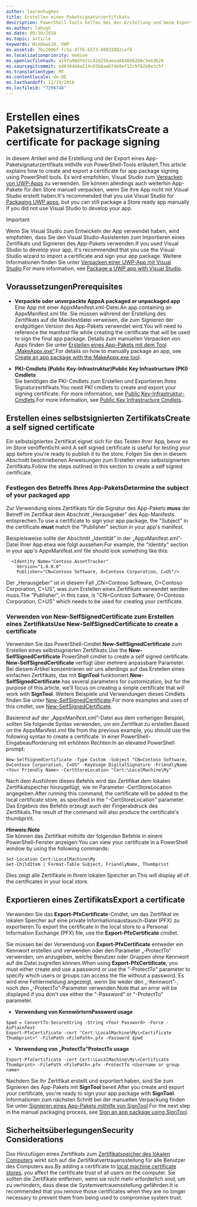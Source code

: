 ```yaml
---
author: laurenhughes
title: Erstellen eines Paketsignaturzertifikats
description: PowerShell-Tools helfen bei der Erstellung und beim Export eines App-Paketsignaturzertifikats.
ms.author: lahugh
ms.date: 09/30/2018
ms.topic: article
keywords: Windows10, UWP
ms.assetid: 7bc2006f-fc5a-4ff6-b573-60933882caf8
ms.localizationpriority: medium
ms.openlocfilehash: 419fa90dfd21c42d256aeea8848862b8c5eb3628
ms.sourcegitcommit: ed0304b8a214c03b8aab74b8ef12c9f82b8e3c5f
ms.translationtype: MT
ms.contentlocale: de-DE
ms.lasthandoff: 11/19/2018
ms.locfileid: "7296748"
---
```

# <a name="create-a-certificate-for-package-signing"></a><span data-ttu-id="8fb05-104">Erstellen eines Paketsignaturzertifikats</span><span class="sxs-lookup"><span data-stu-id="8fb05-104">Create a certificate for package signing</span></span>


<span data-ttu-id="8fb05-105">In diesem Artikel wird die Erstellung und der Export eines App-Paketsignaturzertifikats mithilfe von PowerShell-Tools erläutert.</span><span class="sxs-lookup"><span data-stu-id="8fb05-105">This article explains how to create and export a certificate for app package signing using PowerShell tools.</span></span> <span data-ttu-id="8fb05-106">Es wird empfohlen, Visual Studio zum [Verpacken von UWP-Apps](https://msdn.microsoft.com/windows/uwp/packaging/packaging-uwp-apps) zu verwenden. Sie können allerdings auch weiterhin App-Pakete für den Store manuell verpacken, wenn Sie Ihre App nicht mit Visual Studio erstellt haben.</span><span class="sxs-lookup"><span data-stu-id="8fb05-106">It's recommended that you use Visual Studio for [Packaging UWP apps](https://msdn.microsoft.com/windows/uwp/packaging/packaging-uwp-apps), but you can still package a Store ready app manually if you did not use Visual Studio to develop your app.</span></span>

> [!IMPORTANT] 
> <span data-ttu-id="8fb05-107">Wenn Sie Visual Studio zum Entwickeln der App verwendet haben, wird empfohlen, dass Sie den Visual Studio-Assistenten zum Importieren eines Zertifikats und Signieren des App-Pakets verwenden.</span><span class="sxs-lookup"><span data-stu-id="8fb05-107">If you used Visual Studio to develop your app, it's recommended that you use the Visual Studio wizard to import a certificate and sign your app package.</span></span> <span data-ttu-id="8fb05-108">Weitere Informationen finden Sie unter [Verpacken einer UWP-App mit Visual Studio](https://msdn.microsoft.com/windows/uwp/packaging/packaging-uwp-apps).</span><span class="sxs-lookup"><span data-stu-id="8fb05-108">For more information, see [Package a UWP app with Visual Studio](https://msdn.microsoft.com/windows/uwp/packaging/packaging-uwp-apps).</span></span>

## <a name="prerequisites"></a><span data-ttu-id="8fb05-109">Voraussetzungen</span><span class="sxs-lookup"><span data-stu-id="8fb05-109">Prerequisites</span></span>

- **<span data-ttu-id="8fb05-110">Verpackte oder unverpackte Apps</span><span class="sxs-lookup"><span data-stu-id="8fb05-110">A packaged or unpackaged app</span></span>**  
<span data-ttu-id="8fb05-111">Eine App mit einer AppxManifest.xml-Datei.</span><span class="sxs-lookup"><span data-stu-id="8fb05-111">An app containing an AppxManifest.xml file.</span></span> <span data-ttu-id="8fb05-112">Sie müssen während der Erstellung des Zertifikats auf die Manifestdatei verweisen, die zum Signieren der endgültigen Version des App-Pakets verwendet wird.</span><span class="sxs-lookup"><span data-stu-id="8fb05-112">You will need to reference the manifest file while creating the certificate that will be used to sign the final app package.</span></span> <span data-ttu-id="8fb05-113">Details zum manuellen Verpacken von Apps finden Sie unter [Erstellen eines App-Pakets mit dem Tool „MakeAppx.exe“](https://msdn.microsoft.com/windows/uwp/packaging/create-app-package-with-makeappx-tool).</span><span class="sxs-lookup"><span data-stu-id="8fb05-113">For details on how to manually package an app, see [Create an app package with the MakeAppx.exe tool](https://msdn.microsoft.com/windows/uwp/packaging/create-app-package-with-makeappx-tool).</span></span>

- **<span data-ttu-id="8fb05-114">PKI-Cmdlets (Public Key-Infrastruktur)</span><span class="sxs-lookup"><span data-stu-id="8fb05-114">Public Key Infrastructure (PKI) Cmdlets</span></span>**  
<span data-ttu-id="8fb05-115">Sie benötigen die PKI-Cmdlets zum Erstellen und Exportieren Ihres Signaturzertifikats.</span><span class="sxs-lookup"><span data-stu-id="8fb05-115">You need PKI cmdlets to create and export your signing certificate.</span></span> <span data-ttu-id="8fb05-116">For more information, see [Public Key-Infrastruktur-Cmdlets](https://docs.microsoft.com/powershell/module/pkiclient/).</span><span class="sxs-lookup"><span data-stu-id="8fb05-116">For more information, see [Public Key Infrastructure Cmdlets](https://docs.microsoft.com/powershell/module/pkiclient/).</span></span>

## <a name="create-a-self-signed-certificate"></a><span data-ttu-id="8fb05-117">Erstellen eines selbstsignierten Zertifikats</span><span class="sxs-lookup"><span data-stu-id="8fb05-117">Create a self signed certificate</span></span>

<span data-ttu-id="8fb05-118">Ein selbstsigniertes Zertifikat eignet sich für das Testen Ihrer App, bevor es im Store veröffentlicht wird.</span><span class="sxs-lookup"><span data-stu-id="8fb05-118">A self signed certificate is useful for testing your app before you're ready to publish it to the store.</span></span> <span data-ttu-id="8fb05-119">Folgen Sie den in diesem Abschnitt beschriebenen Anweisungen zum Erstellen eines selbstsignierten Zertifikats.</span><span class="sxs-lookup"><span data-stu-id="8fb05-119">Follow the steps outlined in this section to create a self signed certificate.</span></span>

### <a name="determine-the-subject-of-your-packaged-app"></a><span data-ttu-id="8fb05-120">Festlegen des Betreffs Ihres App-Pakets</span><span class="sxs-lookup"><span data-stu-id="8fb05-120">Determine the subject of your packaged app</span></span>  

<span data-ttu-id="8fb05-121">Zur Verwendung eines Zertifikats für die Signatur des App-Pakets **muss** der Betreff im Zertifikat dem Abschnitt „Herausgeber” des App-Manifests entsprechen.</span><span class="sxs-lookup"><span data-stu-id="8fb05-121">To use a certificate to sign your app package, the "Subject" in the certificate **must** match the "Publisher" section in your app's manifest.</span></span>

<span data-ttu-id="8fb05-122">Beispielsweise sollte der Abschnitt „Identität” in der „AppxManifest.xml”-Datei Ihrer App etwa wie folgt aussehen:</span><span class="sxs-lookup"><span data-stu-id="8fb05-122">For example, the "Identity" section in your app's AppxManifest.xml file should look something like this:</span></span>
```
  <Identity Name="Contoso.AssetTracker" 
    Version="1.0.0.0" 
    Publisher="CN=Contoso Software, O=Contoso Corporation, C=US"/>
```

<span data-ttu-id="8fb05-123">Der „Herausgeber” ist in diesem Fall „CN=Contoso Software, O=Contoso Corporation, C=US", was zum Erstellen eines Zertifikats verwendet werden muss.</span><span class="sxs-lookup"><span data-stu-id="8fb05-123">The "Publisher", in this case, is "CN=Contoso Software, O=Contoso Corporation, C=US" which needs to be used for creating your certificate.</span></span> 

### <a name="use-new-selfsignedcertificate-to-create-a-certificate"></a><span data-ttu-id="8fb05-124">Verwenden von **New-SelfSignedCertificate** zum Erstellen eines Zertifikats</span><span class="sxs-lookup"><span data-stu-id="8fb05-124">Use **New-SelfSignedCertificate** to create a certificate</span></span>
<span data-ttu-id="8fb05-125">Verwenden Sie das PowerShell-Cmdlet **New-SelfSignedCertificate** zum Erstellen eines selbstsignierten Zertifikats.</span><span class="sxs-lookup"><span data-stu-id="8fb05-125">Use the **New-SelfSignedCertificate** PowerShell cmdlet to create a self signed certificate.</span></span> <span data-ttu-id="8fb05-126">**New-SelfSignedCertificate** verfügt über mehrere anpassbare Parameter. Bei diesem Artikel konzentrieren wir uns allerdings auf das Erstellen eines einfachen Zertifikats, das mit **SignTool** funktioniert.</span><span class="sxs-lookup"><span data-stu-id="8fb05-126">**New-SelfSignedCertificate** has several parameters for customization, but for the purpose of this article, we'll focus on creating a simple certificate that will work with **SignTool**.</span></span> <span data-ttu-id="8fb05-127">Weitere Beispiele und Verwendungen dieses Cmdlets finden Sie unter [New-SelfSignedCertificate](https://docs.microsoft.com/powershell/module/pkiclient/New-SelfSignedCertificate).</span><span class="sxs-lookup"><span data-stu-id="8fb05-127">For more examples and uses of this cmdlet, see [New-SelfSignedCertificate](https://docs.microsoft.com/powershell/module/pkiclient/New-SelfSignedCertificate).</span></span>

<span data-ttu-id="8fb05-128">Basierend auf der „AppxManifest.xml”-Datei aus dem vorherigen Beispiel, sollten Sie folgende Syntax verwenden, um ein Zertifikat zu erstellen.</span><span class="sxs-lookup"><span data-stu-id="8fb05-128">Based on the AppxManifest.xml file from the previous example, you should use the following syntax to create a certificate.</span></span> <span data-ttu-id="8fb05-129">In einer PowerShell-Eingabeaufforderung mit erhöhten Rechten:</span><span class="sxs-lookup"><span data-stu-id="8fb05-129">In an elevated PowerShell prompt:</span></span>
```
New-SelfSignedCertificate -Type Custom -Subject "CN=Contoso Software, O=Contoso Corporation, C=US" -KeyUsage DigitalSignature -FriendlyName <Your Friendly Name> -CertStoreLocation "Cert:\LocalMachine\My"
```

<span data-ttu-id="8fb05-130">Nach dem Ausführen dieses Befehls wird das Zertifikat dem lokalen Zertifikatspeicher hinzugefügt, wie im Parameter ‑CertStoreLocation angegeben.</span><span class="sxs-lookup"><span data-stu-id="8fb05-130">After running this command, the certificate will be added to the local certificate store, as specified in the "-CertStoreLocation" parameter.</span></span> <span data-ttu-id="8fb05-131">Das Ergebnis des Befehls erzeugt auch der Fingerabdruck des Zertifikats.</span><span class="sxs-lookup"><span data-stu-id="8fb05-131">The result of the command will also produce the certificate's thumbprint.</span></span>  

**<span data-ttu-id="8fb05-132">Hinweis:</span><span class="sxs-lookup"><span data-stu-id="8fb05-132">Note</span></span>**  
<span data-ttu-id="8fb05-133">Sie können das Zertifikat mithilfe der folgenden Befehle in einem PowerShell-Fenster anzeigen:</span><span class="sxs-lookup"><span data-stu-id="8fb05-133">You can view your certificate in a PowerShell window by using the following commands:</span></span>
```
Set-Location Cert:\LocalMachine\My
Get-ChildItem | Format-Table Subject, FriendlyName, Thumbprint
```
<span data-ttu-id="8fb05-134">Dies zeigt alle Zertifikate in Ihrem lokalen Speicher an.</span><span class="sxs-lookup"><span data-stu-id="8fb05-134">This will display all of the certificates in your local store.</span></span>

## <a name="export-a-certificate"></a><span data-ttu-id="8fb05-135">Exportieren eines Zertifikats</span><span class="sxs-lookup"><span data-stu-id="8fb05-135">Export a certificate</span></span> 

<span data-ttu-id="8fb05-136">Verwenden Sie das **Export-PfxCertificate**-Cmdlet, um das Zertifikat im lokalen Speicher auf eine private Informationsaustausch-Datei (PFX) zu exportieren.</span><span class="sxs-lookup"><span data-stu-id="8fb05-136">To export the certificate in the local store to a Personal Information Exchange (PFX) file, use the **Export-PfxCertificate** cmdlet.</span></span>

<span data-ttu-id="8fb05-137">Sie müssen bei der Verwendung von **Export-PfxCertificate** entweder ein Kennwort erstellen und verwenden oder den Parameter „‑ProtectTo” verwenden, um anzugeben, welche Benutzer oder Gruppen ohne Kennwort auf die Datei zugreifen können.</span><span class="sxs-lookup"><span data-stu-id="8fb05-137">When using **Export-PfxCertificate**, you must either create and use a password or use the "-ProtectTo" parameter to specify which users or groups can access the file without a password.</span></span> <span data-ttu-id="8fb05-138">Es wird eine Fehlermeldung angezeigt, wenn Sie weder den „-Kennwort”-, noch den „-ProtectTo”-Parameter verwenden.</span><span class="sxs-lookup"><span data-stu-id="8fb05-138">Note that an error will be displayed if you don't use either the "-Password" or "-ProtectTo" parameter.</span></span>

- **<span data-ttu-id="8fb05-139">Verwendung von Kennwörtern</span><span class="sxs-lookup"><span data-stu-id="8fb05-139">Password usage</span></span>**
```
$pwd = ConvertTo-SecureString -String <Your Password> -Force -AsPlainText 
Export-PfxCertificate -cert "Cert:\LocalMachine\My\<Certificate Thumbprint>" -FilePath <FilePath>.pfx -Password $pwd
```

- **<span data-ttu-id="8fb05-140">Verwendung von „ProtectTo”</span><span class="sxs-lookup"><span data-stu-id="8fb05-140">ProtectTo usage</span></span>**
```
Export-PfxCertificate -cert Cert:\LocalMachine\My\<Certificate Thumbprint> -FilePath <FilePath>.pfx -ProtectTo <Username or group name>
```

<span data-ttu-id="8fb05-141">Nachdem Sie Ihr Zertifikat erstellt und exportiert haben, sind Sie zum Signieren des App-Pakets mit **SignTool** bereit.</span><span class="sxs-lookup"><span data-stu-id="8fb05-141">After you create and export your certificate, you're ready to sign your app package with **SignTool**.</span></span> <span data-ttu-id="8fb05-142">Informationen zum nächsten Schritt bei der manuellen Verpackung finden Sie unter [Signieren eines App-Pakets mithilfe von SignTool](https://msdn.microsoft.com/windows/uwp/packaging/sign-app-package-using-signtool).</span><span class="sxs-lookup"><span data-stu-id="8fb05-142">For the next step in the manual packaging process, see [Sign an app package using SignTool](https://msdn.microsoft.com/windows/uwp/packaging/sign-app-package-using-signtool).</span></span>

## <a name="security-considerations"></a><span data-ttu-id="8fb05-143">Sicherheitsüberlegungen</span><span class="sxs-lookup"><span data-stu-id="8fb05-143">Security Considerations</span></span> 
<span data-ttu-id="8fb05-144">Das Hinzufügen eines Zertifikats zum [Zertifikatspeicher des lokalen Computers](https://msdn.microsoft.com/windows/hardware/drivers/install/local-machine-and-current-user-certificate-stores) wirkt sich auf die Zertifikatvertrauensstellung für alle Benutzer des Computers aus.</span><span class="sxs-lookup"><span data-stu-id="8fb05-144">By adding a certificate to [local machine certificate stores](https://msdn.microsoft.com/windows/hardware/drivers/install/local-machine-and-current-user-certificate-stores), you affect the certificate trust of all users on the computer.</span></span> <span data-ttu-id="8fb05-145">Sie sollten die Zertifikate entfernen, wenn sie nicht mehr erforderlich sind, um zu verhindern, dass diese die Systemvertrauensstellung gefährden.</span><span class="sxs-lookup"><span data-stu-id="8fb05-145">It is recommended that you remove those certificates when they are no longer necessary to prevent them from being used to compromise system trust.</span></span>
